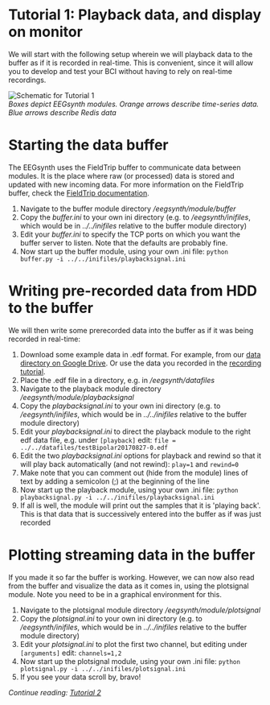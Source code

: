 # Tutorial 1: Playback data, and display on monitor

We will start with the following setup wherein we will playback data to the buffer as if it is recorded in real-time. This is convenient, since it will allow you to develop and test your BCI without having to rely on real-time recordings.

![Schematic for Tutorial 1](figures/Tutorial1.png)  
_Boxes depict EEGsynth modules. Orange arrows describe time-series data. Blue arrows describe Redis data_

# Starting the data buffer

The EEGsynth uses the FieldTrip buffer to communicate data between modules. It is the place where raw (or processed) data is stored and updated with new incoming data. For more information on the FieldTrip buffer, check the [FieldTrip documentation](http://www.fieldtriptoolbox.org/development/realtime/buffer).

1.  Navigate to the buffer module directory _/eegsynth/module/buffer_
2.  Copy the _buffer.ini_ to your own ini directory (e.g. to _/eegsynth/inifiles_, which would be in _../../inifiles_ relative to the buffer module directory)
3.  Edit your _buffer.ini_ to specify the TCP ports on which you want the buffer server to listen. Note that the defaults are probably fine.
4.  Now start up the buffer module, using your own .ini file: `python buffer.py -i ../../inifiles/playbacksignal.ini`

# Writing pre-recorded data from HDD to the buffer

We will then write some prerecorded data into the buffer as if it was being recorded in real-time:

1.  Download some example data in .edf format. For example, from our [data directory on Google Drive](https://drive.google.com/drive/folders/0B10S8PeNnxw1ZnZPbUh0RWk0cjA). Or use the data you recorded in the [recording tutorial](https://braincontrolclub.miraheze.org/wiki/Recording_tutorial "Recording tutorial").
2.  Place the .edf file in a directory, e.g. in _/eegsynth/datafiles_
3.  Navigate to the playback module directory _/eegsynth/module/playbacksignal_
4.  Copy the _playbacksignal.ini_ to your own ini directory (e.g. to _/eegsynth/inifiles_, which would be in _../../inifiles_ relative to the buffer module directory)
5.  Edit your _playbacksignal.ini_ to direct the playback module to the right edf data file, e.g. under `[playback]` edit: `file = ../../datafiles/testBipolar20170827-0.edf`
6.  Edit the two _playbacksignal.ini_ options for playback and rewind so that it will play back automatically (and not rewind): `play=1` and `rewind=0`
7.  Make note that you can comment out (hide from the module) lines of text by adding a semicolon (;) at the beginning of the line
8.  Now start up the playback module, using your own .ini file: `python playbacksignal.py -i ../../inifiles/playbacksignal.ini`
9.  If all is well, the module will print out the samples that it is 'playing back'. This is that data that is successively entered into the buffer as if was just recorded

# Plotting streaming data in the buffer

If you made it so far the buffer is working. However, we can now also read from the buffer and visualize the data as it comes in, using the plotsignal module. Note you need to be in a graphical environment for this.

1.  Navigate to the plotsignal module directory _/eegsynth/module/plotsignal_
2.  Copy the _plotsignal.ini_ to your own ini directory (e.g. to _/eegsynth/inifiles_, which would be in _../../inifiles_ relative to the buffer module directory)
3.  Edit your _plotsignal.ini_ to plot the first two channel, but editing under `[arguments]` edit: `channels=1,2`
4.  Now start up the plotsignal module, using your own .ini file: `python plotsignal.py -i ../../inifiles/plotsignal.ini`
5.  If you see your data scroll by, bravo!

_Continue reading: [Tutorial 2](tutorial2.md)_
